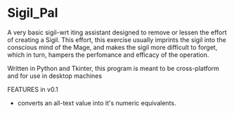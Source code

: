 Sigil_Pal
=========

A very basic sigil-wrt iting assistant designed to remove or lessen the effort of creating a Sigil.
This effort, this exercise usually imprints the sigil into the conscious mind of the Mage, and 
makes the sigil more difficult to forget, which in turn, hampers the perfomance and efficacy of the 
operation.

Written in Python and Tkinter, this program is meant to be cross-platform and for use in desktop machines

FEATURES in v0.1

- converts an all-text value into it's numeric equivalents.
